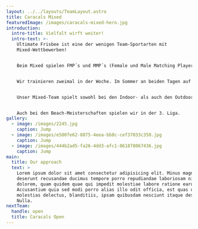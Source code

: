 ```yaml
---
layout: ../../layouts/TeamLayout.astro
title: Caracals Mixed
featuredImage: /images/caracals-mixed-hero.jpg
introduction:
  intro-title: Vielfalt wirft weiter!
  intro-text: >-
    Ultimate Frisbee ist eine der wenigen Team-Sportarten mit
    Mixed-Wettbewerben!


    Beim Mixed spielen FMP´s und MMP´s (Female und Male Matching Players) in ausgeglichenem Verhältnis zusammen.


    Wir trainieren zweimal in der Woche. Im Sommer an beiden Tagen auf dem Rasen. Im Winter auch an einem Termin in der Halle. Das Training findet zusammen mit dem Open- und Flinta-Team statt.\


    Unser Mixed-Team spielt sowohl bei den Indoor- als auch den Outdoor-Meisterschaften in der 3. Liga.


    Auch bei den Beach-Meisterschaften spielen wir in der 3. Liga.
gallery:
  - image: /images/2245.jpg
    caption: Jump
  - image: /images/e580fe62-8875-4eea-bb8c-cef37033c350.jpg
    caption: Jump
  - image: /images/444b2ad5-fa26-4dd3-afc1-861878067436.jpg
    caption: Jump
main:
  title: Our approach
  text: >
    Lorem ipsum dolor sit amet consectetur adipisicing elit. Minus magni a
    deserunt recusandae ducimus tempore porro repudiandae laboriosam nisi ut,
    dolorem, quam quidem quae qui impedit molestiae labore ratione earum!
    Accusantium quia sed modi porro alias illo odit officia, est quas unde quod
    molestias delectus, blanditiis, ipsam quibusdam nesciunt itaque deserunt.
    Nulla.
nextTeam:
  handle: open
  title: Caracals Open
---
```

